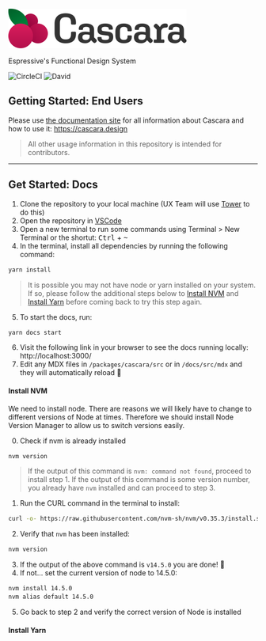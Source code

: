 ![Cascara](docs/public/cascara_text.svg)

Espressive's Functional Design System

![CircleCI](https://img.shields.io/circleci/build/gh/Espressive/cascara/main)
![David](https://img.shields.io/david/dev/Espressive/cascara)

## Getting Started: End Users

Please use [the documentation site](https://cascara.design) for all information about Cascara and how to use it: https://cascara.design

> All other usage information in this repository is intended for contributors.

---

## Get Started: Docs

1. Clone the repository to your local machine (UX Team will use [Tower](https://www.git-tower.com/mac) to do this)
2. Open the repository in [VSCode](https://code.visualstudio.com/)
3. Open a new terminal to run some commands using Terminal > New Terminal or the shortut: <kbd>Ctrl</kbd> + <kbd>~</kbd>
4. In the terminal, install all dependencies by running the following command:

```bash
yarn install
```

> It is possible you may not have node or yarn installed on your system. If so, please follow the additional steps below to [Install NVM](#install-nvm) and [Install Yarn](#install-yarn) before coming back to try this step again.

5. To start the docs, run:

```bash
yarn docs start
```

6. Visit the following link in your browser to see the docs running locally: http://localhost:3000/
7. Edit any MDX files in `/packages/cascara/src` or in `/docs/src/mdx` and they will automatically reload 🎊

#### Install NVM

We need to install node. There are reasons we will likely have to change to different versions of Node at times. Therefore we should install Node Version Manager to allow us to switch versions easily.

0. Check if nvm is already installed

```bash
nvm version
```

> If the output of this command is `nvm: command not found`, proceed to install step 1. If the output of this command is some version number, you already have `nvm` installed and can proceed to step 3.

1. Run the CURL command in the terminal to install:

```bash
curl -o- https://raw.githubusercontent.com/nvm-sh/nvm/v0.35.3/install.sh | bash
```

2. Verify that `nvm` has been installed:

```bash
nvm version
```

3. If the output of the above command is `v14.5.0` you are done! 🎉
4. If not... set the current version of node to 14.5.0:

```bash
nvm install 14.5.0
nvm alias default 14.5.0
```

5. Go back to step 2 and verify the correct version of Node is installed

#### Install Yarn
